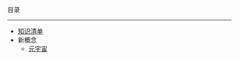 目录

***

- [知识清单](knowledge/knowledge-list.md)
- 新概念
    - [元宇宙](knowledge/new-concept/metaverse.md)